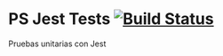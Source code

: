 # PS Jest Tests [![Build Status](https://travis-ci.org/JohnCod3/ps-jest-tests.svg?branch=main)](https://app.travis-ci.com/github/JohnCod3/ps-jest-tests)

Pruebas unitarias con Jest

